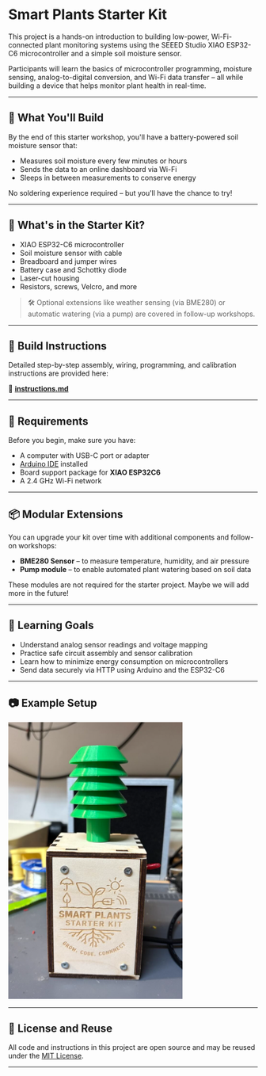# Smart Plants Starter Kit

This project is a hands-on introduction to building low-power, Wi-Fi-connected plant monitoring systems using the SEEED Studio XIAO ESP32-C6 microcontroller and a simple soil moisture sensor.

Participants will learn the basics of microcontroller programming, moisture sensing, analog-to-digital conversion, and Wi-Fi data transfer – all while building a device that helps monitor plant health in real-time.

---

## 🌱 What You'll Build

By the end of this starter workshop, you'll have a battery-powered soil moisture sensor that:
- Measures soil moisture every few minutes or hours
- Sends the data to an online dashboard via Wi-Fi
- Sleeps in between measurements to conserve energy

No soldering experience required – but you'll have the chance to try!

---

## 🧰 What's in the Starter Kit?

- XIAO ESP32-C6 microcontroller  
- Soil moisture sensor with cable  
- Breadboard and jumper wires  
- Battery case and Schottky diode  
- Laser-cut housing  
- Resistors, screws, Velcro, and more

> 🛠️ Optional extensions like weather sensing (via BME280) or automatic watering (via a pump) are covered in follow-up workshops.

---

## 📝 Build Instructions

Detailed step-by-step assembly, wiring, programming, and calibration instructions are provided here:

📄 [**instructions.md**](./instructions.md)

---

## 🔌 Requirements

Before you begin, make sure you have:

- A computer with USB-C port or adapter
- [Arduino IDE](https://www.arduino.cc/en/software) installed
- Board support package for **XIAO ESP32C6**
- A 2.4 GHz Wi-Fi network

---

## 📦 Modular Extensions

You can upgrade your kit over time with additional components and follow-on workshops:

- **BME280 Sensor** – to measure temperature, humidity, and air pressure
- **Pump module** – to enable automated plant watering based on soil data

These modules are not required for the starter project. Maybe we will add more in the future!

---

## 🧪 Learning Goals

- Understand analog sensor readings and voltage mapping  
- Practice safe circuit assembly and sensor calibration  
- Learn how to minimize energy consumption on microcontrollers  
- Send data securely via HTTP using Arduino and the ESP32-C6  

---

## 📷 Example Setup

![Example device](img/final_build.png)

---

## 📘 License and Reuse

All code and instructions in this project are open source and may be reused under the [MIT License](LICENSE).

---


